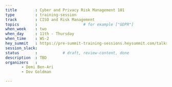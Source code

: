 ```yaml
---
title        : Cyber and Privacy Risk Management 101
type         : training-session
track        : CISO and Risk Management
topics       :                    # for example ["GDPR"]
when_week    : two
when_day     : 11th - Thursday
when_time    : WS-2
hey_summit   : https://pre-summit-training-sessions.heysummit.com/talks/cyber-and-privacy-risk-management-101/
session_slack:
status       :           # draft, review-content, done
description  : TBD
organizers   : 
       - Demi Ben-Ari 
       - Dov Goldman

---
```


